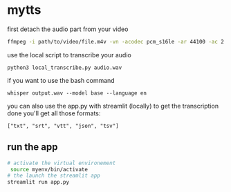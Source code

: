 # mytts

first detach the audio part from your video
```bash
ffmpeg -i path/to/video/file.m4v -vn -acodec pcm_s16le -ar 44100 -ac 2 path/to/audio/audio.wav
```

use the local script to transcribe your audio
```
python3 local_transcribe.py audio.wav
```

if you want to use the bash command
```
whisper output.wav --model base --language en
```

you can also use the app.py with streamlit (locally) to get the transcription done
you'll get all those formats: 
```
["txt", "srt", "vtt", "json", "tsv"]
```

## run the app

```bash
# activate the virtual environement
 source myenv/bin/activate
# the launch the streamlit app
streamlit run app.py
```
